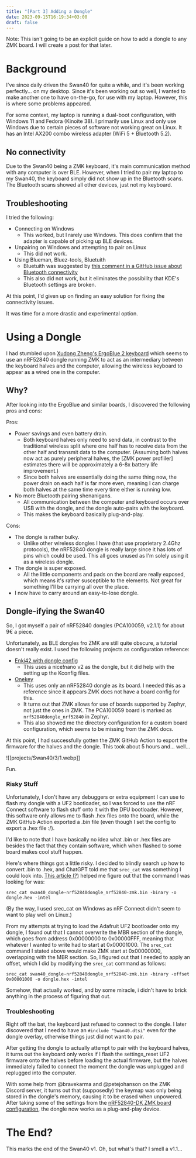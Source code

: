 ```yaml
---
title: "[Part 3] Adding a Dongle"
date: 2023-09-15T16:19:34+03:00
draft: false
---
```

Note: This isn't going to be an explicit guide on how to add a dongle to any ZMK board. I will create a post for that later.
# Background

I've since daily driven the Swan40 for quite a while, and it's been working perfectly... on my desktop. Since it's been working out so well, I wanted to make another one to have on-the-go, for use with my laptop. However, this is where some problems appeared.

For some context, my laptop is running a dual-boot configuration, with Windows 11 and Fedora (Kinoite 38). I primarily use Linux and only use Windows due to certain pieces of software not working great on Linux. It has an Intel AX200 combo wireless adapter (WiFi 5 + Bluetooth 5.2).
## No connectivity

Due to the Swan40 being a ZMK keyboard, it's main communication method with any computer is over BLE. However, when I tried to pair my laptop to my Swan40, the keyboard simply did not show up in the Bluetooth scans. The Bluetooth scans showed all other devices, just not my keyboard.

## Troubleshooting

I tried the following:
- Connecting on Windows
	- This worked, but I rarely use Windows. This does confirm that the adapter is capable of picking up BLE devices.
- Unpairing on Windows and attempting to pair on Linux
	- This did not work.
- Using Blueman, Bluez-tools, Bluetuith
	- Bluetuith was suggested by [this comment in a GitHub issue about Bluetooth connectivity](https://github.com/zmkfirmware/zmk/issues/1487#issuecomment-1625394710)
	- This also did not work, but it eliminates the possibility that KDE's Bluetooth settings are broken.

At this point, I'd given up on finding an easy solution for fixing the connectivity issues.

It was time for a more drastic and experimental option.
# Using a Dongle

I had stumbled upon [Xudong Zheng's ErgoBlue 2 keyboard](https://www.xudongz.com/blog/2020/ergoblue/) which seems to use an nRF52840 dongle running ZMK to act as an intermediary between the keyboard halves and the computer, allowing the wireless keyboard to appear as a wired one in the computer.

## Why?

After looking into the ErgoBlue and similar boards, I discovered the following pros and cons:

Pros:
- Power savings and even battery drain.
	- Both keyboard halves only need to send data, in contrast to the traditional wireless split where one half has to receive data from the other half and transmit data to the computer. (Assuming both halves now act as purely peripheral halves, the [ZMK power profiiler] estimates there will be approximately a 6-8x battery life improvement.)
	- Since both halves are essentially doing the same thing now, the power drain on each half is far more even, meaning I can charge both halves at the same time every time either is running low.
- No more Bluetooth pairing shenanigans.
	- All communication between the computer and keyboard occurs over USB with the dongle, and the dongle auto-pairs with the keyboard.
	- This makes the keyboard basically plug-and-play.

Cons:
- The dongle is rather bulky.
	- Unlike other wireless dongles I have (that use proprietary 2.4Ghz protocols), the nRF52840 dongle is really large since it has lots of pins which could be used. This all goes unused as I'm solely using it as a wireless dongle.
- The dongle is super exposed.
	- All the little components and pads on the board are really exposed, which means it's rather susceptible to the elements. Not great for something I'll be carrying all over the place.
- I now have to carry around an easy-to-lose dongle.

## Dongle-ifying the Swan40

So, I got myself a pair of nRF52840 dongles (PCA100059, v2.1.1) for about 9€ a piece.

Unfortunately, as BLE dongles fro ZMK are still quite obscure, a tutorial doesn't really exist. I used the following projects as configuration reference:
- [Enki42 with dongle config](https://github.com/aroum/zmk-enki42-dongle)
	- This uses a nice!nano v2 as the dongle, but it did help with the setting up the Kconfig files.
- [Onekey](https://github.com/jibingeo/zmk-config-onekey)
	- This uses only an nRF52840 dongle as its board. I needed this as a reference since it appears ZMK does not have a board config for this.
	- It turns out that ZMK allows for use of boards supported by Zephyr, not just the ones in ZMK. The PCA100059 board is marked as `nrf52840dongle_nrf52840` in Zephyr.
	- This also showed me the directory configuration for a custom board configuration, which seems to be missing from the ZMK docs.

At this point, I had successfully gotten the ZMK GitHub Action to export the firmware for the halves and the dongle. This took about 5 hours and... well...

![[projects/Swan40/3/1.webp]]

Fun.

### Risky Stuff

Unfortunately, I don't have any debuggers or extra equipment I can use to flash my dongle with a UF2 bootloader, so I was forced to use the nRF Connect software to flash stuff onto it with the DFU bootloader. However, this software only allows me to flash .hex files onto the board, while the ZMK GitHub Action exported a .bin file (even though I set the config to export a .hex file :/).

I'd like to note that I have basically no idea what .bin or .hex files are besides the fact that they contain software, which when flashed to some board makes cool stuff happen.

Here's where things got a little risky. I decided to blindly search up how to convert .bin to .hex, and ChatGPT told me that `srec_cat` was something I could look into. [This article (?)](https://carta.tech/man-pages/man1/srec_examples.1.html) helped me figure out that the command I was looking for was:

```
srec_cat swan40_dongle-nrf52840dongle_nrf52840-zmk.bin -binary -o dongle.hex -intel 
```

(By the way, I used srec_cat on Windows as nRF Connect didn't seem to want to play well on Linux.)

From my attempts at trying to load the Adafruit UF2 bootloader onto my dongle, I found out that I cannot overwrite the MBR section of the dongle, which goes from address 0x00000000 to 0x00000FFF, meaning that whatever I wanted to write had to start at 0x00001000. The `srec_cat` command I stated above would make ZMK start at 0x00000000, overlapping with the MBR section. So, I figured out that I needed to apply an offset, which I did by modifying the `srec_cat` command as follows:

```
srec_cat swan40_dongle-nrf52840dongle_nrf52840-zmk.bin -binary -offset 0x00001000 -o dongle.hex -intel 
```

Somehow, that actually worked, and by some miracle, i didn't have to brick anything in the process of figuring that out.

### Troubleshooting

Right off the bat, the keyboard just refused to connect to the dongle. I later discovered that I need to have an `#include "Swan40.dtsi"` even for the dongle overlay, otherwise things just did not want to pair.

After getting the dongle to actually attempt to pair with the keyboard halves, it turns out the keyboard only works if I flash the settings_reset UF2 firmware onto the halves before loading the actual firmware, but the halves immediately failed to connect the moment the dongle was unplugged and replugged into the computer.

With some help from @bravekarma and @petejohanson on the ZMK Discord server, it turns out that (supposedly) the keymap was only being stored in the dongle's memory, causing it to be erased when unpowered. After taking some of the settings from the [nRF52840-DK ZMK board configuration](https://github.com/zmkfirmware/zmk/blob/main/app/boards/nrf52840dk_nrf52840.conf), the dongle now works as a plug-and-play device.

# The End?

This marks the end of the Swan40 v1. Oh, but what's that? I smell a v1.1...